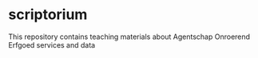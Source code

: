 # scriptorium
This repository contains teaching materials about Agentschap Onroerend Erfgoed services and data
